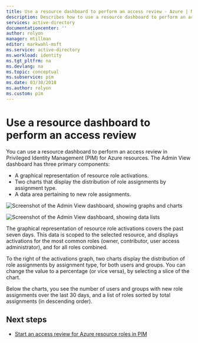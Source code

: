 ```yaml
---
title: Use a resource dashboard to perform an access review - Azure | Microsoft Docs
description: Describes how to use a resource dashboard to perform an access review in Azure AD Privileged Identity Management (PIM).
services: active-directory
documentationcenter: ''
author: rolyon
manager: mtillman
editor: markwahl-msft
ms.service: active-directory
ms.workload: identity
ms.tgt_pltfrm: na
ms.devlang: na
ms.topic: conceptual
ms.subservice: pim
ms.date: 03/30/2018
ms.author: rolyon
ms.custom: pim
---
```


# Use a resource dashboard to perform an access review

You can use a resource dashboard to perform an access review in Privileged Identity Management (PIM) for Azure resources. The Admin View dashboard has three primary components:

- A graphical representation of resource role activations.
- Two charts that display the distribution of role assignments by assignment type.
- A data area pertaining to new role assignments.

![Screenshot of the Admin View dashboard, showing graphs and charts](media/azure-pim-resource-rbac/rbac-overview-top.png)

![Screenshot of the Admin View dashboard, showing data lists](media/azure-pim-resource-rbac/role-settings.png)

The graphical representation of resource role activations covers the past seven days. This data is scoped to the selected resource, and displays activations for the most common roles (owner, contributor, user access administrator), and for all roles combined.

To the right of the activations graph, two charts display the distribution of role assignments by assignment type, for both users and groups. You can change the value to a percentage (or vice versa), by selecting a slice of the chart.

Below the charts, you see the number of users and groups with new role assignments over the last 30 days, and a list of roles sorted by total assignments (in descending order).

## Next steps

- [Start an access review for Azure resource roles in PIM](pim-resource-roles-start-access-review.md) 
